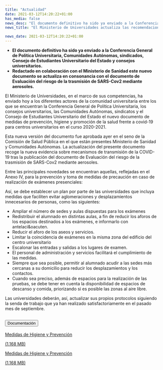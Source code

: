```yaml
---
title: "Actualidad"   
date: 2021-03-12T14:20:22+01:00
has_media: false
news_desc: "El documento definitivo ha sido ya enviado a la Conferencia General de Política Universitaria, Comunidades Autónomas, sindicados, Consejo de Estudiantes Universitario del Estado y consejos universitarios. Redactado en colaboración con el Ministerio de Sanidad este nuevo documento se actualiza en consonancia con el documento de Evaluación del riesgo de la trasmisión de SARS-Cov2 mediante aerosoles."
news_title: "El Ministerio de Universidades actualiza las recomendaciones generales de higiene y prevención de COVID-19."

news_date: 2021-03-12T14:20:22+01:00
---
```

<ul>
<li><b>El documento definitivo ha sido ya enviado a la Conferencia General de Pol&iacute;tica Universitaria, Comunidades Aut&oacute;nomas, sindicados, Consejo de Estudiantes Universitario del Estado y consejos universitarios.</b></li>
<li><b>Redactado en colaboraci&oacute;n con el Ministerio de Sanidad este nuevo documento se actualiza en consonancia con el documento de Evaluaci&oacute;n del riesgo de la trasmisi&oacute;n de SARS-Cov2 mediante aerosoles.</b></li>
</ul>
<p>El Ministerio de Universidades, en el marco de sus competencias, ha enviado hoy a los diferentes actores de la comunidad universitaria entre los que se encuentran la Conferencia General de Pol&iacute;tica Universitaria, los consejos universitarios, las Comunidades Aut&oacute;nomas, sindicatos y el Consejo de Estudiantes Universitario del Estado el nuevo documento de medidas de prevenci&oacute;n, higiene y promoci&oacute;n de la salud frente a covid-19 para centros universitarios en el curso 2020-2021.</p>
<p>Esta nueva versi&oacute;n del documento fue aprobada ayer en el seno de la Comisi&oacute;n de Salud P&uacute;blica en el que est&aacute;n presentes Ministerio de Sanidad y Comunidades Aut&oacute;nomas. La actualizaci&oacute;n del presente documento recoge la nueva evidencia sobre mecanismos de transmisi&oacute;n de la COVID-19 tras la publicaci&oacute;n del documento de Evaluaci&oacute;n del riesgo de la trasmisi&oacute;n de SARS-Cov2 mediante aerosoles.</p>
<p>Entre las principales novedades se encuentran aquellas, reflejadas en el Anexo IV, para la prevenci&oacute;n y toma de medidas de precauci&oacute;n en caso de realizaci&oacute;n de ex&aacute;menes presenciales:</p>
<p>As&iacute;, se debe establecer un plan por parte de las universidades que incluya medidas que faciliten evitar aglomeraciones y desplazamientos innecesarios de personas, como las siguientes:</p>
<ul>
<li>Ampliar el n&uacute;mero de sedes y aulas dispuestas para los ex&aacute;menes</li>
<li>Redistribuir el alumnado en distintas aulas, a fin de reducir los aforos de los espacios destinados a los ex&aacute;menes, e informarlo con antelaci&amp;oacuten.</li>
<li>Reducir el aforo de los aseos y servicios.</li>
<li>Limitar la coincidencia de ex&aacute;menes en la misma zona del edificio del centro universitario</li>
<li>Escalonar las entradas y salidas a los lugares de examen.</li>
<li>El personal de administraci&oacute;n y servicios facilitar&aacute; el cumplimiento de las medidas.</li>
<li>Siempre que sea posible, permitir al alumnado acudir a las sedes m&aacute;s cercanas a su domicilio para reducir los desplazamientos y los contactos.</li>
<li>Cuando sea preciso, adem&aacute;s de espacios para la realizaci&oacute;n de las pruebas, se debe tener en cuenta la disponibilidad de espacios de descanso y comida, priorizando si es posible las zonas al aire libre.</li>
</ul>
<p>Las universidades deber&aacute;n, as&iacute;, actualizar sus propios protocolos siguiendo la senda de trabajo que ya han realizado satisfactoriamente en el pasado mes de septiembre.</p>


<section>
    <article>
        <div class="container">
            <div class="row justify-content-md-center">
                <div class="col-md-10 content_collapse">
                    <div class="accordion accordion_alt" id="accordeonAlt">
                        <div class="accordion-item">
                            <h2 class="accordion-header" id="accordionAltHeading2">
                                <button class="accordion-button expanded" type="button" data-bs-toggle="collapse" data-bs-target="#accordionAlt2" aria-expanded="false" aria-controls="accordionAlt2">
                                    <span class="icon"><i class="fas fa-file-pdf"></i></span>Documentación
                                </button>
                            </h2>
                            <div id="accordionAlt2" class="accordion-collapse collapse show" aria-labelledby="accordionAltHeading2">
                                <div class="accordion-body">
                                    <div id="section_link">
                                        <div class="container-fluid sp">
                                            <div class="row w-100">
                                                <div class="col-lg-12 cards_download_cnt">
                                                    <div class="row jcc_mobile">
                                                        <div class="download_card">
                                                            <a class="card flex-column" href="{{<siteurl>}}documentos/PDF/news/MedidasHigienPrevencion.pdf" target="_blank">
                                                                <div class="card-header">
                                                                    <i class="fal fa-download"></i>
                                                                </div>
                                                                <div class="card-body">
                                                                    <p class="text_body">Medidas de Higiene y Prevención</p>
                                                                    <p class="text_file">
                                                                        <i class="fal fa-file-pdf pdf_icon"></i> (1.168 MB)
                                                                    </p>
                                                                </div>
                                                            </a>
                                                        </div>
                                                    </div>
                                                </div>
<!-- MOBILE VERSION WITH SLIDER -->
                                <div class="col-12" id="section_box_download_card_slider">
                                    <div class="swiper" id="slider_download_archive">
                                        <div class="swiper-wrapper">
                                            <div class="swiper-slide">
                                                <div class="download_card">
                                                    <a class="card" href="{{<siteurl>}}documentos/PDF/news/MedidasHigienPrevencion.pdf" target="_blank">
                                                        <div class="card-header">
                                                            <i class="fal fa-download"></i>
                                                        </div>
                                                        <div class="card-body">
                                                            <p class="text_body">Medidas de Higiene y Prevención</p>
                                                            <p class="text_file">
                                                                <i class="fal fa-file-pdf pdf_icon"></i> 
                                                                    (1.168 MB)
                                                            </p>
                                                        </div>
                                                    </a>
                                                </div>
                                            </div>
                                        </div>
                                        <div class="swiper-pagination"></div>
                                    </div>
                                </div>
                            </div>
                        </div>
                    </div>
                </div>
            </div>
        </div>
    </article> 
</section>